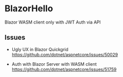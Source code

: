 # BlazorHello
Blazor WASM client only with JWT Auth via API

## Issues
- Ugly UX in Blazor Quickgrid
https://github.com/dotnet/aspnetcore/issues/50029

- Auth with Blazor Server with WASM client
https://github.com/dotnet/aspnetcore/issues/51759